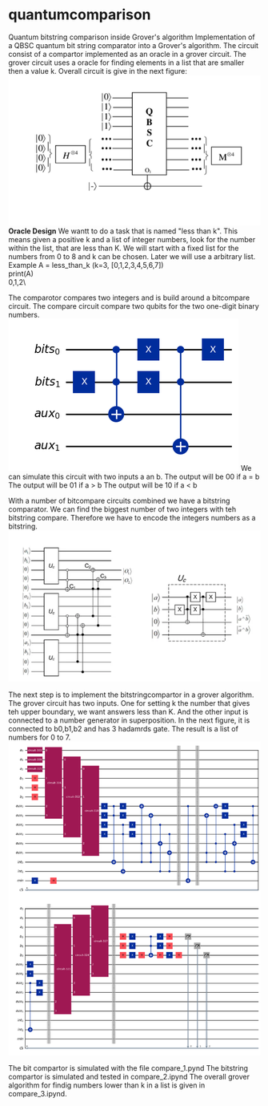 # quantumcomparison
Quantum bitstring comparison inside Grover's algorithm
Implementation of a  QBSC quantum bit string comparator into a Grover's algorithm. The circuit consist of a compartor implemented as an oracle in a grover circuit. The grover circuit uses a oracle for finding elements in a list that are smaller then a value k.
Overall circuit is give in the next figure:
\
![alt text](QBSC.png)
\
**Oracle Design**
We wantt to do a task that is named "less than k". This means given a positive k and a list of integer numbers, look for the number within the list, that are less than K. We will start with a fixed list for the numbers from 0 to 8 and k can be chosen. Later we will use a arbitrary list.
Example A = less_than_k (k=3, [0,1,2,3,4,5,6,7])\
print(A)\
0,1,2\

The comparotor compares two integers and is build around a bitcompare circuit. The compare circuit compare two qubits for the two one-digit binary numbers.
![alt text](image.png)
We can simulate this circuit with two inputs a an b. 
The output will be 00 if a = b 
The output will be 01 if a > b
The output will be 10 if a < b

With a number of bitcompare circuits combined we have a bitstring comparator. We can find the biggest number of two integers with teh bitstring compare. Therefore we have to encode the integers numbers as a bitstring. 
![alt text](kOyx70yzrO.png)

The next step is to implement the bitstringcompartor in a grover algorithm. The grover circuit has two inputs. One for setting k the number that gives teh upper boundary, we want answers less than K. And the other input is connected to a number generator in superposition. In the next figure, it is connected to b0,b1,b2 and has 3 hadamrds gate. The result is a list of numbers for 0 to 7. 
![alt text](grover.png)

The bit compartor is simulated with the file compare_1.pynd
The bitstring compartor is simulated and tested in compare_2.ipynd
The overall grover algorithm for findig numbers lower than k in a list is given in compare_3.ipynd.



